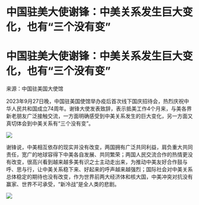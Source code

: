 # 中国驻美大使谢锋：中美关系发生巨大变化，也有“三个没有变”

# 中国驻美大使谢锋：中美关系发生巨大变化，也有“三个没有变”

来源：中国驻美国大使馆

2023年9月27日晚，中国驻美国使馆举办疫后首次线下国庆招待会，热烈庆祝中华人民共和国成立74周年。谢锋大使发表致辞，表示抵美工作4个月来，与美各界新老朋友广泛接触交流，一方面明确感受到中美关系发生的巨大变化，另一方面又真切体会到中美关系有“三个没有变”。

![](https://inews.gtimg.com/om_bt/Om2M_JB64r9PApkEw6j1rEfRxD4lFmaFu5lXxIW4ffXO8AA/1000)

谢锋说，中美相互依存的现实并没有改变，两国拥有广泛共同利益，肩负重大共同责任，宽广的地球容得下中美各自发展、共同繁荣；两国人民交流合作的热情更没有改变，很高兴看到越来越多美有识之士主动走出来，为推动中美友好合作鼓与呼、思与行，让中美关系稳下来、好起来的呼声越来越强烈；国际社会对中美关系总体稳定的期待也没有改变，作为世界前两大经济体和核大国，中美冲突对抗没有赢家、世界不可承受，“新冷战”是全人类的悲剧。

![](https://inews.gtimg.com/om_bt/OkgqCdzJ3ExJMDxyPgiugoLwbu2BFkPUT_6vgrG5U8ausAA/1000)

